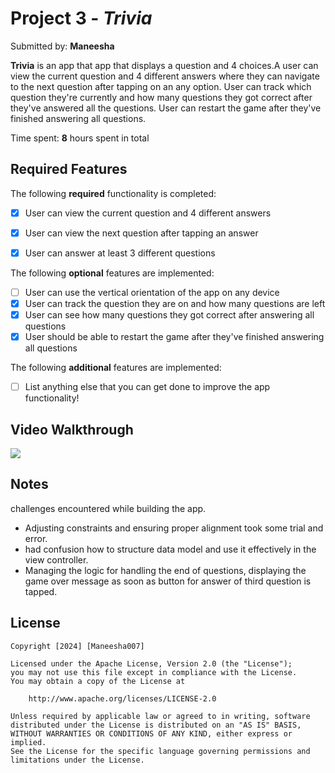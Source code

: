 
# Project 3 - *Trivia*

Submitted by: **Maneesha**

**Trivia** is an app that app that displays a question and 4 choices.A user can view the current question and 4 different answers where they can navigate to  the next question after tapping on an any option. User can track which question they're currently and how many questions they got correct after they've answered all the questions. User can restart the game after they've finished answering all questions.

Time spent: **8** hours spent in total

## Required Features

The following **required** functionality is completed:

- [x] User can view the current question and 4 different answers
- [x] User can view the next question after tapping an answer
- [x] User can answer at least 3 different questions


The following **optional** features are implemented:

- [ ] User can use the vertical orientation of the app on any device
- [x] User can track the question they are on and how many questions are left
- [x] User can see how many questions they got correct after answering all questions
- [x] User should be able to restart the game after they've finished answering all questions

The following **additional** features are implemented:

- [ ] List anything else that you can get done to improve the app functionality!

## Video Walkthrough

<div>
    <a href="https://www.loom.com/share/368010757a8f40ab8dd6ce0a36b8fa37">
      <img style="max-width:300px;" src="https://cdn.loom.com/sessions/thumbnails/368010757a8f40ab8dd6ce0a36b8fa37-with-play.gif">
    </a>
  </div>

## Notes

challenges encountered while building the app.

- Adjusting constraints and ensuring proper alignment took some trial and error.
- had confusion how to structure data model and use it effectively in the view controller.
- Managing the logic for handling the end of questions, displaying the game over message as soon as button for answer of third question is tapped.

## License

    Copyright [2024] [Maneesha007]

    Licensed under the Apache License, Version 2.0 (the "License");
    you may not use this file except in compliance with the License.
    You may obtain a copy of the License at

        http://www.apache.org/licenses/LICENSE-2.0

    Unless required by applicable law or agreed to in writing, software
    distributed under the License is distributed on an "AS IS" BASIS,
    WITHOUT WARRANTIES OR CONDITIONS OF ANY KIND, either express or implied.
    See the License for the specific language governing permissions and
    limitations under the License.
